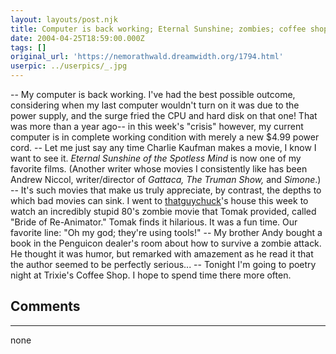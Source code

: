 ```yaml
---
layout: layouts/post.njk
title: Computer is back working; Eternal Sunshine; zombies; coffee shop
date: 2004-04-25T18:59:00.000Z
tags: []
original_url: 'https://nemorathwald.dreamwidth.org/1794.html'
userpic: ../userpics/_.jpg
---
```

\-- My computer is back working. I've had the best possible outcome, considering when my last computer wouldn't turn on it was due to the power supply, and the surge fried the CPU and hard disk on that one! That was more than a year ago-- in this week's "crisis" however, my current computer is in complete working condition with merely a new $4.99 power cord. -- Let me just say any time Charlie Kaufman makes a movie, I know I want to see it. _Eternal Sunshine of the Spotless Mind_ is now one of my favorite films. (Another writer whose movies I consistently like has been Andrew Niccol, writer/director of _Gattaca, The Truman Show,_ and _Simone_.) -- It's such movies that make us truly appreciate, by contrast, the depths to which bad movies can sink. I went to [thatguychuck](http://www.livejournal.com/users/thatguychuck/)'s house this week to watch an incredibly stupid 80's zombie movie that Tomak provided, called "Bride of Re-Animator." Tomak finds it hilarious. It was a fun time. Our favorite line: "Oh my god; they're using tools!" -- My brother Andy bought a book in the Penguicon dealer's room about how to survive a zombie attack. He thought it was humor, but remarked with amazement as he read it that the author seemed to be perfectly serious... -- Tonight I'm going to poetry night at Trixie's Coffee Shop. I hope to spend time there more often.

## Comments

---

none
